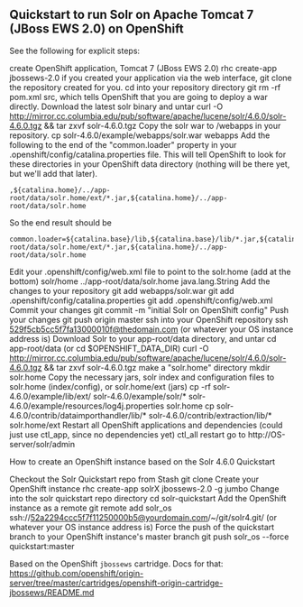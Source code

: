 ## Quickstart to run Solr on Apache Tomcat 7 (JBoss EWS 2.0) on OpenShift

See the following for explicit steps:

create OpenShift application, Tomcat 7 (JBoss EWS 2.0)
rhc create-app <name> jbossews-2.0
if you created your application via the web interface, git clone the repository created for you.
cd into your repository directory
git rm -rf pom.xml src, which tells OpenShift that you are going to deploy a war directly.
Download the latest solr binary and untar
curl -O http://mirror.cc.columbia.edu/pub/software/apache/lucene/solr/4.6.0/solr-4.6.0.tgz && tar zxvf solr-4.6.0.tgz
Copy the solr war to /webapps in your repository.
cp solr-4.6.0/example/webapps/solr.war webapps
Add the following to the end of the "common.loader" property in your .openshift/config/catalina.properties file.  This will tell OpenShift to look for these directories in your OpenShift data directory (nothing will be there yet, but we'll add that later).

    ,${catalina.home}/../app-root/data/solr.home/ext/*.jar,${catalina.home}/../app-root/data/solr.home

So the end result should be

    common.loader=${catalina.base}/lib,${catalina.base}/lib/*.jar,${catalina.home}/lib,${catalina.home}/lib/*.jar,${catalina.home}/../app-root/data/solr.home/ext/*.jar,${catalina.home}/../app-root/data/solr.home
Edit your .openshift/config/web.xml file to point to the solr.home (add at the bottom)
<env-entry>
<env-entry-name>solr/home</env-entry-name>
<env-entry-value>../app-root/data/solr.home</env-entry-value>
<env-entry-type>java.lang.String</env-entry-type>
</env-entry>
Add the changes to your repository
git add webapps/solr.war
git add .openshift/config/catalina.properties
git add .openshift/config/web.xml
Commit your changes
git commit -m "initial Solr on OpenShift config"
Push your changes
git push origin master
ssh into your OpenShift repository
ssh 529f5cb5cc5f7fa13000010f@thedomain.com (or whatever your OS instance address is)
Download Solr to your app-root/data directory, and untar
cd app-root/data (or cd $OPENSHIFT_DATA_DIR)
curl -O http://mirror.cc.columbia.edu/pub/software/apache/lucene/solr/4.6.0/solr-4.6.0.tgz && tar zxvf solr-4.6.0.tgz
make a "solr.home" directory
mkdir solr.home
Copy the necessary jars, solr index and configuration files to solr.home (index/config), or solr.home/ext (jars)
cp -rf solr-4.6.0/example/lib/ext/ solr-4.6.0/example/solr/* solr-4.6.0/example/resources/log4j.properties solr.home
cp solr-4.6.0/contrib/dataimporthandler/lib/* solr-4.6.0/contrib/extraction/lib/* solr.home/ext
Restart all OpenShift applications and dependencies (could just use ctl_app, since no dependencies yet)
ctl_all restart
go to http://OS-server/solr/admin

How to create an OpenShift instance based on the Solr 4.6.0 Quickstart

Checkout the Solr Quickstart repo from Stash
git clone <this repo>
Create your OpenShift instance
rhc create-app solrX jbossews-2.0 -g jumbo
Change into the solr quickstart repo directory
cd solr-quickstart
Add the OpenShift instance as a remote
git remote add solr_os ssh://52a2294ccc5f7f11250000b5@yourdomain.com/~/git/solr4.git/  (or whatever your OS instance address is)
Force the push of the quickstart branch to your OpenShift instance's master branch
git push solr_os --force quickstart:master


Based on the OpenShift `jbossews` cartridge.  Docs for that:
https://github.com/openshift/origin-server/tree/master/cartridges/openshift-origin-cartridge-jbossews/README.md
